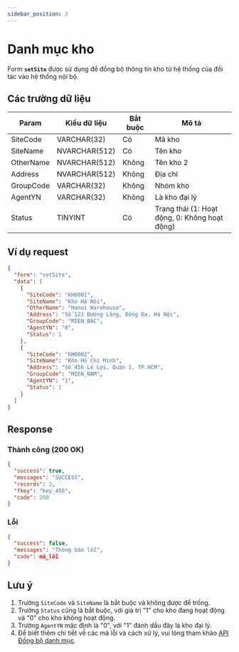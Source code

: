```yaml
---
sidebar_position: 3
---
```


# Danh mục kho

Form **`setSite`** được sử dụng để đồng bộ thông tin kho từ hệ thống của đối tác vào hệ thống nội bộ.

## Các trường dữ liệu

| Param | Kiểu dữ liệu | Bắt buộc | Mô tả |
|-------|-------------|----------|-------|
| SiteCode | VARCHAR(32) | Có | Mã kho |
| SiteName | NVARCHAR(512) | Có | Tên kho |
| OtherName | NVARCHAR(512) | Không | Tên kho 2 |
| Address | NVARCHAR(512) | Không | Địa chỉ |
| GroupCode | VARCHAR(32) | Không | Nhóm kho |
| AgentYN | VARCHAR(32) | Không | Là kho đại lý |
| Status | TINYINT | Có | Trạng thái (1: Hoạt động, 0: Không hoạt động) |

## Ví dụ request

```json
{
  "form": "setSite",
  "data": [
    {
      "SiteCode": "KHO001",
      "SiteName": "Kho Hà Nội",
      "OtherName": "Hanoi Warehouse",
      "Address": "Số 123 Đường Láng, Đống Đa, Hà Nội",
      "GroupCode": "MIEN_BAC",
      "AgentYN": "0",
      "Status": 1
    },
    {
      "SiteCode": "KHO002",
      "SiteName": "Kho Hồ Chí Minh",
      "Address": "Số 456 Lê Lợi, Quận 1, TP.HCM",
      "GroupCode": "MIEN_NAM",
      "AgentYN": "1",
      "Status": 1
    }
  ]
}
```

## Response

### Thành công (200 OK)

```json
{
  "success": true,
  "messages": "SUCCESS",
  "records": 2,
  "fkey": "key_456",
  "code": 200
}
```

### Lỗi

```json
{
  "success": false,
  "messages": "Thông báo lỗi",
  "code": mã_lỗi
}
```

## Lưu ý

1. Trường `SiteCode` và `SiteName` là bắt buộc và không được để trống.
2. Trường `Status` cũng là bắt buộc, với giá trị "1" cho kho đang hoạt động và "0" cho kho không hoạt động.
3. Trường `AgentYN` mặc định là "0", với "1" đánh dấu đây là kho đại lý.
4. Để biết thêm chi tiết về các mã lỗi và cách xử lý, vui lòng tham khảo [API Đồng bộ danh mục](../sync-data).